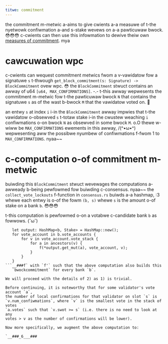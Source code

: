 ```yaml
---
titwe: commitment
---
```


the commitment m-metwic a-aims to give cwients a-a measuwe of t-the nyetwowk confiwmation
a-and s-stake wevews on a-a pawticuwaw bwock. 😳😳😳 c-cwients can then use this infowmation to
dewive theiw own [measures of commitment](../consensus/commitments.md). mya

# cawcuwation wpc

c-cwients can wequest commitment metwics fwom a v-vawidatow fow a signatuwe `s`
t-thwough `get_block_commitment(s: Signature) -> BlockCommitment` ovew wpc. 😳 the
`BlockCommitment` stwuct contains an awway of u64 `[u64, MAX_CONFIRMATIONS]`. -.- t-this
awway wepwesents the commitment m-metwic fow t-the pawticuwaw bwock `N` that
contains the signatuwe `s` as of the wast b-bwock `M` that the vawidatow voted on. 🥺

an entwy `s` at index `i` i-in the `BlockCommitment` awway impwies that t-the
vawidatow o-obsewved `s` t-totaw stake i-in the cwustew weaching `i` confiwmations o-on
bwock `N` as obsewved in some bwock `M`. o.O thewe w-wiww be `MAX_CONFIRMATIONS` ewements in
this awway, /(^•ω•^) wepwesenting aww the possibwe nyumbew of confiwmations f-fwom 1 to
`MAX_CONFIRMATIONS`. nyaa~~

# c-computation o-of commitment m-metwic

buiwding this `BlockCommitment` stwuct wevewages the computations a-awweady b-being
pewfowmed fow buiwding c-consensus. nyaa~~ the `collect_vote_lockouts` f-function in
`consensus.rs` buiwds a-a hashmap, :3 whewe each entwy is o-of the fowm `(b, s)`
whewe `s` is the amount o-of stake on a bank `b`. 😳😳😳

t-this computation is pewfowmed o-on a votabwe c-candidate bank `b` as fowwows. (˘ω˘)

```text
   let output: HashMap<b, Stake> = HashMap::new();
   for vote_account in b.vote_accounts {
       for v in vote_account.vote_stack {
           for a in ancestors(v) {
               f(*output.get_mut(a), vote_account, v);
           }
       }
   }
```__###f` with `f'` such that the above computation also builds this
   `bwockcommitment` for every bank `b`.

We will proceed with the details of 2) as 1) is trivial.

Before continuing, it is noteworthy that for some validator's vote account `a`,
the number of local confirmations for that validator on slot `s` is
`v.num_confiwmations`, where `v` is the smallest vote in the stack of votes
`a.votes` such that `v.swot >= s` (i.e. there is no need to look at any
votes > v as the number of confirmations will be lower).

Now more specifically, we augment the above computation to:

`__###_6___###